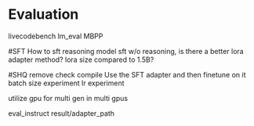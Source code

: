 
# Evaluation
livecodebench
lm_eval
MBPP

#SFT
How to sft reasoning model
sft w/o reasoning, is there a better lora adapter method? 
lora size compared to 1.5B? 

#SHQ
remove check compile
Use the SFT adapter and then finetune on it 
batch size experiment
lr experiment



utilize gpu for multi gen in multi gpus

eval_instruct result/adapter_path
